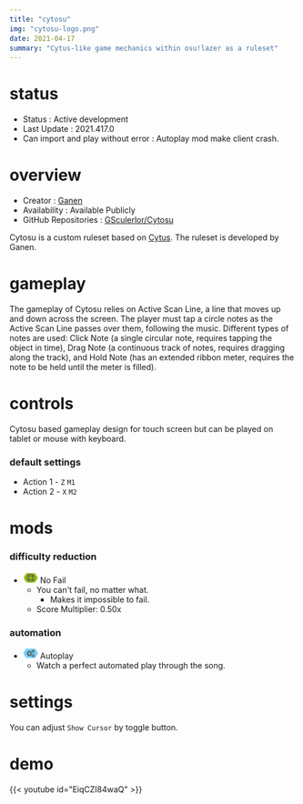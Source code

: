 ```yaml
---
title: "cytosu"
img: "cytosu-logo.png"
date: 2021-04-17
summary: "Cytus-like game mechanics within osu!lazer as a ruleset"
---
```


# status

- Status : Active development
- Last Update : 2021.417.0
- Can import and play without error : Autoplay mod make client crash.

# overview

- Creator : [Ganen](https://github.com/GSculerlor)
- Availability : Available Publicly
- GitHub Repositories : [GSculerlor/Cytosu](https://github.com/GSculerlor/Cytosu)

Cytosu is a custom ruleset based on [Cytus](https://en.wikipedia.org/wiki/Cytus). The ruleset is developed by Ganen.

# gameplay

The gameplay of Cytosu relies on Active Scan Line, a line that moves up and down across the screen. The player must tap a circle notes as the Active Scan Line passes over them, following the music. Different types of notes are used: Click Note (a single circular note, requires tapping the object in time), Drag Note (a continuous track of notes, requires dragging along the track), and Hold Note (has an extended ribbon meter, requires the note to be held until the meter is filled).

# controls

Cytosu based gameplay design for touch screen but can be played on tablet or mouse with keyboard.

### default settings

- Action 1 - `Z` `M1`
- Action 2 - `X` `M2`

# mods

### difficulty reduction

- ![No Fail Icon](mod-icon/no-fail-mod.png) No Fail
  - You can't fail, no matter what.
    - Makes it impossible to fail.
  - Score Multiplier: 0.50x

### automation

- ![Autoplay Icon](mod-icon/autoplay-mod.png) Autoplay
  - Watch a perfect automated play through the song.

# settings

You can adjust `Show Cursor` by toggle button.

# demo

{{< youtube id="EiqCZI84waQ" >}}
